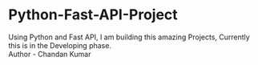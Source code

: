 # Python-Fast-API-Project
Using Python and Fast API, I am building this amazing Projects, Currently this is in the Developing phase.
<br>
Author - Chandan Kumar
